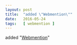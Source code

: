 ```yaml
---
layout: post
title:  "added \"Webmention\""
date:   2016-05-24
tags:   [ webmention ]
---
```


added "[Webmention](/spec/webmention)"

